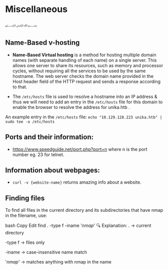 # Miscellaneous
﷽
## Name-Based v-hosting
* **Name-Based Virtual hosting** is a method for hosting multiple domain names (with separate handling of each name) on a single server. This allows one server to share its resources, such as memory and processor cycles, without requiring all the services to be used by the same hostname. The web server checks the domain name provided in the Host header field of the HTTP request and sends a response according to that.

* The `/etc/hosts` file is used to resolve a hostname into an IP address & thus we will need to add an entry in the `/etc/hosts` file for this domain to enable the browser to resolve the address for unika.htb . 

An example entry in the `/etc/hosts` file:
`echo "10.129.128.223 unika.htb" | sudo tee -a /etc/hosts`

## Ports and their information:
* https://www.speedguide.net/port.php?port=n where n is the port number eg. 23 for telnet.

## Information about webpages:
* `curl -v {website-name}` returns amazing info about a website.




## Finding files
To find all files in the current directory and its subdirectories that have nmap in the filename, use:

bash
Copy
Edit
find . -type f -iname '*nmap*'
🔍 Explanation:
. → current directory

-type f → files only

-iname → case-insensitive name match

'*nmap*' → matches anything with nmap in the name


